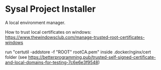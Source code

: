 # Sysal Project Installer
A local environment manager.

How to trust local certificates on windows: https://www.thewindowsclub.com/manage-trusted-root-certificates-windows

run "certutil -addstore -f "ROOT" rootCA.pem" inside .docker/nginx/cert folder (see https://betterprogramming.pub/trusted-self-signed-certificate-and-local-domains-for-testing-7c6e6e3f9548)
